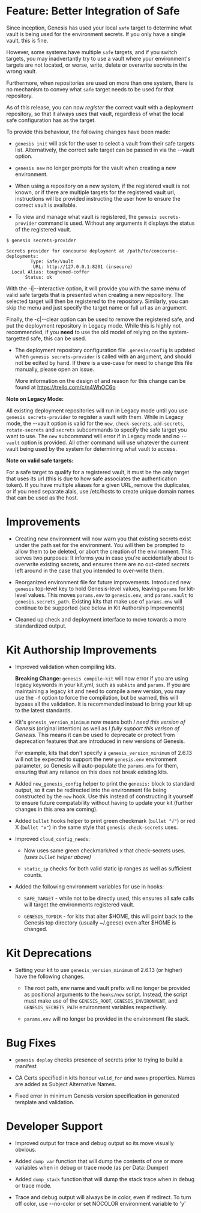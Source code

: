 # Feature: Better Integration of Safe

Since inception, Genesis has used your local `safe` target to determine what
vault is being used for the environment secrets.  If you only have a single
vault, this is fine.

However, some systems have multiple `safe` targets, and if you switch targets,
you may inadvertantly try to use a vault where your environment's targets are
not located, or worse, write, delete or overwrite secrets in the wrong
vault.

Furthermore, when repositories are used on more than one system, there is no
mechanism to convey what `safe` target needs to be used for that repository.

As of this release, you can now _register_ the correct vault with a deployment
repository, so that it always uses that vault, regardless of what the local
safe configuration has as the target.

To provide this behaviour, the following changes have been made:

- `genesis init` will ask for the user to select a vault from their safe
  targets list.  Alternatively, the correct safe target can be passed in via
  the --vault <target> option.

- `genesis new` no longer prompts for the vault when creating a new
  environment.

- When using a repository on a new system, if the registered vault is not
  known, or if there are multiple targets for the registered vault url,
  instructions will be provided instructing the user how to ensure the
  correct vault is available.

- To view and manage what vault is registered, the `genesis secrets-provider`
  command is used.  Without any arguments it displays the status of the
  registered vault.

```
$ genesis secrets-provider

Secrets provider for concourse deployment at /path/to/concourse-deployments:
         Type: Safe/Vault
          URL: http://127.0.0.1:8201 (insecure)
  Local Alias: toughened-coffer
       Status: ok
```

  With the -i|--interactive option, it will provide you with the same menu of
  valid safe targets that is presented when creating a new repository.  The
  selected target will then be registered to the repository.  Similarly, you
  can skip the menu and just specify the target name or full url as an
  argument.

  Finally, the -c|--clear option can be used to remove the registered safe,
  and put the deployment repository in Legacy mode.  While this is highly not
  recommended, if you **need** to use the old model of relying on the system-
  targetted safe, this can be used.

- The deployment repository configuration file `.genesis/config` is updated
  when `genesis secrets-provider` is called with an argument, and should not
  be edited by hand.  If there is a use-case for need to change this file
  manually, please open an issue.

  More information on the design of and reason for this change can be found at
  https://trello.com/c/n4WhOC6p

**Note on Legacy Mode:**

All existing deployment repositories will run in Legacy mode until you use
`genesis secrets-provider` to register a vault with them.  While in Legacy
mode, the --vault option is valid for the `new`, `check-secrets`, `add-secrets`,
`rotate-secrets` and `secrets` subcommands to specify the safe target you want
to use.  The `new` subcommand will error if in Legacy mode and no `--vault`
option is provided.  All other command will use whatever the current vault
being used by the system for determining what vault to access.

**Note on valid safe targets:**

For a safe target to qualify for a registered vault, it must be the
only target that uses its url (this is due to how safe associates the
authentication token).  If you have multiple aliases for a given URL, remove
the duplicates, or if you need separate alais, use /etc/hosts to create unique
domain names that can be used as the host.

# Improvements

- Creating new environment will now warn you that existing secrets exist under
  the path set for the environment.  You will then be prompted to allow them
  to be deleted, or abort the creation of the environment.  This serves two
  purposes: It informs you in case you're accidentally about to overwrite
  existing secrets, and ensures there are no out-dated secrets left around in
  the case that you intended to over-write them.

- Reorganized environment file for future improvements.  Introduced new
  `genesis` top-level key to hold Genesis-level values, leaving `params` for
  kit-level values.  This moves `params.env` to `genesis.env`, and
  `params.vault` to `genesis.secrets_path`.  Existing kits that make use of
  `params.env` will continue to be supported (see below in Kit Authorship
  Improvments)

- Cleaned up check and deployment interface to move towards a more standardized
  output.

# Kit Authorship Improvements

- Improved validation when compiling kits.

  **Breaking Change:**  `genesis compile-kit` will now error if you are using
  legacy keywords in your kit.yml, such as `subkits` and `params`.  If you are
  maintaining a legacy kit and need to compile a new version, you may use the
  `-f` option to force the compilation, but be warned, this will bypass all
  the validation.  It is recommended instead to bring your kit up to the
  latest standards.

- Kit's `genesis_version_minimum` now means both _I need this version of
  Genesis_ (original intention) as well as _I fully support this verison of
  Genesis._ This means it can be used to deprecate or protect from deprecation
  features that are introduced in new versions of Genesis.

  For example, kits that don't specify a `genesis_version_minimum` of 2.6.13
  will not be expected to support the new `genesis.env` environment parameter,
  so Genesis will auto-populate the `params.env` for them, ensuring that any
  reliance on this does not break existing kits.

- Added `new_genesis_config` helper to print the `genesis:` block to standard
  output, so it can be redirected into the environment file being constructed
  by the `new` hook.  Use this instead of constructing it yourself to ensure
  future compatability without having to update your kit (further changes in
  this area are coming).

- Added `bullet` hooks helper to print green checkmark (`bullet "√"`) or red X
  (`bullet "x"`) in the same style that `genesis check-secrets` uses.

- Improved `cloud_config_needs`:

  - Now uses same green checkmark/red x that check-secrets uses. _(uses
    `bullet` helper above)_

  - `static_ip` checks for both valid static ip ranges as well as sufficient
    counts.

- Added the following environment variables for use in hooks:

  - `SAFE_TARGET` - while not to be directly used, this ensures all safe calls
  will target the environments registered vault.

  - `GENESIS_TOPDIR` - for kits that alter $HOME, this will point back to the
    Genesis top directory (usually ~/.geese) even after $HOME is changed.

# Kit Deprecations

- Setting your kit to use `genesis_version_minimum` of 2.6.13 (or higher) have
  the following changes.

  - The root path, env name and vault prefix will no longer be provided as
    positional arguments to the `hooks/new` script.  Instead, the script must
    make use of the `GENESIS_ROOT`, `GENESIS_ENVIRONMENT`, and
    `GENESIS_SECRETS_PATH` environment variables respectively.

  - `params.env` will no longer be provided in the environment file stack.


# Bug Fixes

- `genesis deploy` checks presence of secrets prior to trying to build a
  manifest

- CA Certs specified in kits honour `valid_for` and `names` properties.  Names
  are added as Subject Alternative Names.

- Fixed error in minimum Genesis version specification in generated template
  and validation.

# Developer Support

- Improved output for trace and debug output so its move visually obvious.

- Added `dump_var` function that will dump the contents of one or more
  variables when in debug or trace mode (as per Data::Dumper)

- Added `dump_stack` function that will dump the stack trace when in debug or
  trace mode.

- Trace and debug output will always be in color, even if redirect.  To turn
  off color, use --no-color or set NOCOLOR environment variable to 'y'
